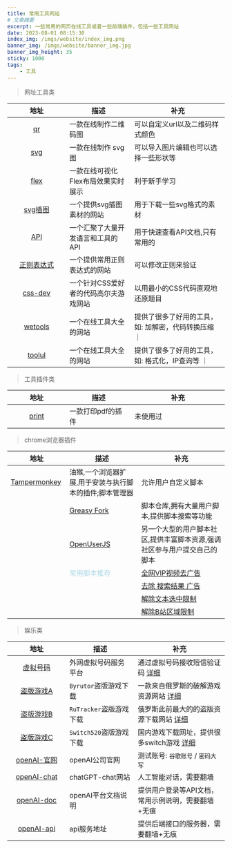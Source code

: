 ```yaml
---
title: 常用工具网站
# 文章摘要
excerpt: 一些常用的网页在线工具或者一些前端插件，包括一些工具网站
date: 2023-08-01 08:15:30
index_img: /imgs/website/index_img.png
banner_img: /imgs/website/banner_img.jpg
banner_img_height: 35
sticky: 1000
tags:
    - 工具
---
```


<style>
table th:first-of-type {
    min-width: 120px;
}
table th:nth-of-type(2) {
    width: 40%;
}
table th:nth-of-type(3) {
    width: 60%;
}
</style>

> 网址工具类

| 地址   | 描述 | 补充 |
| :---: | ------ | -------- |
| [qr](https://link-to-qr.com/) | 一款在线制作二维码图 | 可以自定义url以及二维码样式颜色 |
| [svg](https://editor.method.ac/) | 一款在线制作 svg 图 | 可以导入图片编辑也可以选择一些形状等 |
| [flex](https://the-echoplex.net/flexyboxes/) | 一款在线可视化Flex布局效果实时展示 | 利于新手学习 |
| [svg插图](https://undraw.co/) | 一个提供svg插图素材的网站 | 用于下载一些svg格式的素材 |
| [API](https://overapi.com/) | 一个汇聚了大量开发语言和工具的API | 用于快速查看API文档,只有常用的 |
| [正则表达式](https://ihateregex.io/) | 一个提供常用正则表达式的网站 | 可以修改正则来验证 |
| [css-dev](https://cssbattle.dev/) | 一个针对CSS爱好者的代码高尔夫游戏网站 | 以用最小的CSS代码直观地还原题目 |
| [wetools](https://www.wetools.com) | 一个在线工具大全的网站 | 提供了很多了好用的工具，如: 加解密，代码转换压缩 ｜
| [toolul](https://tool.lu) | 一个在线工具大全的网站 | 提供了很多了好用的工具，如: 格式化，IP查询等 ｜

> 工具插件类

| 地址   | 描述 | 补充 |
| :---: | ------ | -------- |
| [print](https://printjs.crabbly.com/) | 一款打印pdf的插件 | 未使用过 |

> chrome浏览器插件

<table>
    <thead>
        <tr>
            <th>地址</th>
            <th>描述</th>
            <th>补充</th>
        </tr>
    </thead>
    <tbody>
        <tr>
            <td><a href="https://chromewebstore.google.com/detail/dhdgffkkebhmkfjojejmpbldmpobfkfo">Tampermonkey</a></td>
            <td>油猴,一个浏览器扩展,用于安装与执行脚本的插件;脚本管理器</td>
            <td>允许用户自定义脚本</td>
        <tr>
        <tr>
            <td></td>
            <td><a href="https://greasyfork.org/zh-CN/scripts">Greasy Fork</a></td>
            <td>脚本仓库,拥有大量用户脚本,提供脚本搜索等功能</td>
        </tr>
        <tr>
            <td></td>
            <td><a href="https://openuserjs.org/">OpenUserJS</a></td>
            <td>另一个大型的用户脚本社区,提供丰富脚本资源,强调社区参与用户提交自己的脚本</td>
        </tr>
        <tr>
            <td></td>
            <td><span style="color:lightblue">常用脚本推荐</span></td>
            <td><a href="chrome-extension://dhdgffkkebhmkfjojejmpbldmpobfkfo/ask.html?aid=1518a3ca-e7ed-4c49-8bef-362959e2d5fc" target="_blank">全网VIP视频去广告</a></td>
        </tr>
         <tr>
            <td></td>
            <td></td>
            <td><a href="chrome-extension://dhdgffkkebhmkfjojejmpbldmpobfkfo/ask.html?aid=3ec24542-bf76-4e24-b0b0-f7b017ea7432" target="_blank">去除 搜索结果 广告</a></td>
        </tr>
        <tr>
            <td></td>
            <td></td>
            <td><a href="chrome-extension://dhdgffkkebhmkfjojejmpbldmpobfkfo/ask.html?aid=9638c9d2-709d-43f4-b575-c927aef3a14c" target="_blank">解除文本选中限制</a></td>
        </tr>
        <tr>
            <td></td>
            <td></td>
            <td><a href="chrome-extension://dhdgffkkebhmkfjojejmpbldmpobfkfo/ask.html?aid=7a2f6acd-501f-4388-9d19-a83483a2f4ec" target="_blank">解除B站区域限制</a></td>
        </tr>
    </tbody>
</table>

> 娱乐类

| 地址   | 描述 | 补充 |
| :---: | ------ | -------- |
| [虚拟号码](https://sms-activate.org) | 外网虚拟号码服务平台 | 通过虚拟号码接收短信验证码 [详细](https://WatcherOne.github.io/2023/08/01/websiteVirtualPhone) |
| [盗版游戏A](https://byrutdb.org) | `Byrutor`盗版游戏下载 | 一款来自俄罗斯的破解游戏资源网站 [详细](https://WatcherOne.github.io/2023/08/01/websiteGameALoad) |
| [盗版游戏B](https://rutracker.net) | `RuTracker`盗版游戏下载 | 俄罗斯此前最大的的盗版资源下载网站 [详细](https://WatcherOne.github.io/2023/08/01/websiteGameBLoad) |
| [盗版游戏C](https://download.fourpetal.com) | `Switch520`盗版游戏下载 | 国内游戏下载网址，提供很多switch游戏 [详细](https://WatcherOne.github.io/2023/08/01/websiteGameCLoad) |
| [openAI-官网](https://openai.com) | openAI公司官网 | 测试账号: `谷歌账号` / `密码大写`  |
| [openAI-chat](https://chat.openai.com) | chatGPT-chat网站 | 人工智能对话，需要翻墙 |
| [openAI-doc](https://platform.openai.com) | openAI平台文档说明 | 提供用户登录等API文档，常用示例说明，需要翻墙+无痕 |
| [openAI-api](https://api.openai.com) | api服务地址 | 提供后端接口的服务器，需要翻墙+无痕 |


<div id="gitalk-container"></div>

<link rel="stylesheet" href="https://cdn.jsdelivr.net/npm/gitalk@1/dist/gitalk.css">
<script src="https://cdn.jsdelivr.net/npm/gitalk@1/dist/gitalk.min.js"></script>

<script>
const gitalk = new Gitalk({
    clientID: '3e6a50fe69c43e59de05',
    clientSecret: '829d07fcd6cc13e98928a3dd207758cda7c4facb',
    repo: 'WatcherOne.github.io',
    owner: 'WatcherOne',
    admin: ['WatcherOne'],
    id: location.pathname,
    distractionFreeMode: false
})

gitalk.render('gitalk-container')
</script>
